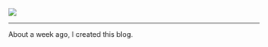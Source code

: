 <div class="text-center">
  <img src="http://i.imgur.com/kzza281.gifv">
</div>

---

About a week ago, I created this blog. 
